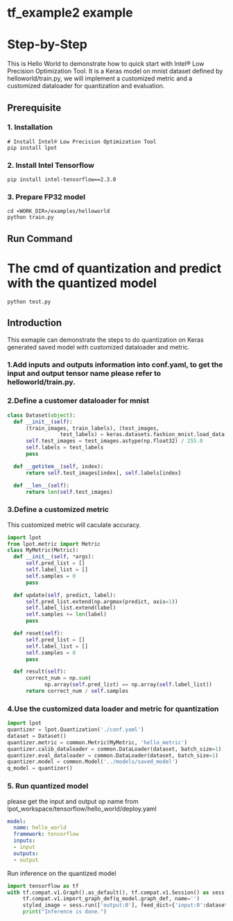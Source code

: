 tf_example2 example
=====================

Step-by-Step
============

This is Hello World to demonstrate how to quick start with Intel® Low Precision Optimization Tool. It is a Keras model on mnist dataset defined by helloworld/train.py, we will implement a customized metric and a customized dataloader for quantization and evaluation.


## Prerequisite

### 1. Installation
```shell
# Install Intel® Low Precision Optimization Tool
pip install lpot
```
### 2. Install Intel Tensorflow
```shell
pip install intel-tensorflow==2.3.0
```

### 3. Prepare FP32 model
```shell
cd <WORK_DIR>/examples/helloworld
python train.py
```
## Run Command
  # The cmd of quantization and predict with the quantized model 
  ```shell
  python test.py 
  ```
## Introduction 
This exmaple can demonstrate the steps to do quantization on Keras generated saved model with customized dataloader and metric. 
### 1.Add inputs and outputs information into conf.yaml, to get the input and output tensor name please refer to helloworld/train.py.  

### 2.Define a customer dataloader for mnist  

```python
class Dataset(object):
  def __init__(self):
      (train_images, train_labels), (test_images,
                 test_labels) = keras.datasets.fashion_mnist.load_data()
      self.test_images = test_images.astype(np.float32) / 255.0
      self.labels = test_labels
      pass

  def __getitem__(self, index):
      return self.test_images[index], self.labels[index]

  def __len__(self):
      return len(self.test_images)

```

### 3.Define a customized metric  
This customized metric will caculate accuracy.
```python
import lpot
from lpot.metric import Metric
class MyMetric(Metric):
  def __init__(self, *args):
      self.pred_list = []
      self.label_list = []
      self.samples = 0
      pass

  def update(self, predict, label):
      self.pred_list.extend(np.argmax(predict, axis=1))
      self.label_list.extend(label)
      self.samples += len(label) 
      pass

  def reset(self):
      self.pred_list = []
      self.label_list = []
      self.samples = 0
      pass

  def result(self):
      correct_num = np.sum(
            np.array(self.pred_list) == np.array(self.label_list))
      return correct_num / self.samples

```
### 4.Use the customized data loader and metric for quantization 
```python
import lpot
quantizer = lpot.Quantization('./conf.yaml')
dataset = Dataset()
quantizer.metric = common.Metric(MyMetric, 'hello_metric')
quantizer.calib_dataloader = common.DataLoader(dataset, batch_size=1)
quantizer.eval_dataloader = common.DataLoader(dataset, batch_size=1)
quantizer.model = common.Model('../models/saved_model')
q_model = quantizer()

```

### 5. Run quantized model
please get the input and output op name from lpot_workspace/tensorflow/hello_world/deploy.yaml
```yaml
model:
  name: hello_world
  framework: tensorflow
  inputs:
  - input
  outputs:
  - output
```
Run inference on the quantized model
```python
import tensorflow as tf
with tf.compat.v1.Graph().as_default(), tf.compat.v1.Session() as sess:
     tf.compat.v1.import_graph_def(q_model.graph_def, name='')
     styled_image = sess.run(['output:0'], feed_dict={'input:0':dataset.test_images})
     print("Inference is done.")
```
